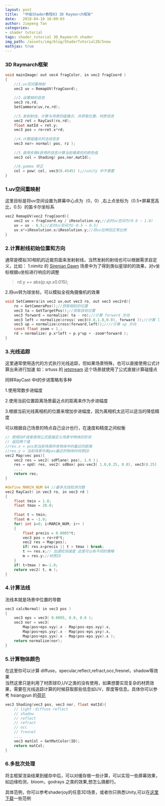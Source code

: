 ```yaml
---
layout: post
title:  "中级Shader教程03 3D Raymarch框架"
date:   2018-04-10 16:09:03
author: Jiepeng Tan
categories: 
- shader tutorial
tags: shader_tutorial 3D_Raymarch shader
img_path: /assets/img/blog/ShaderTutorial2D/Snow
mathjax: true
---
```


### **3D Raymarch框架** 
```c
void mainImage( out vec4 fragColor, in vec2 fragCoord )
{   
    //1.uv空间重映射
    vec2 uv = RemapUV(fragCoord);
    
    //2.设置相机信息
    vec3 ro,rd;
    SetCammera(uv,ro,rd);
    
    //3.发射射线，计算与场景的碰撞点，并获取位置，材质信息
    vec2 ret = RayCast(ro,rd);
    float matId = ret.y;
    vec3 pos = ro+ret.x*rd;
    
    //4.计算碰撞点的法线信息    
    vec3 nor= normal( pos, rz );
    
    //5.使用步骤4获得的信息计算当前像素的的颜色值
    vec3 col = Shading( pos,nor,matId);
    
    //6.gamma 矫正
    col = pow( col, vec3(0.4545) );//unity 中不需要
}
```






###  1.uv空间重映射
这里目标是将uv空间设置为屏幕中心点为（0，0）,右上点坐标为（0.5*屏幕宽高比，0.5）的笛卡尔坐标系
```c
vec2 RemapUV(vec2 fragCoord){
    vec2 uv = fragCoord.xy / iResolution.xy;//此时uv空间为(0.0 ~ 1.0)
    uv = uv - 0.5;//此时uv空间为(-0.5 ~ 0.5)
    uv.x*=iResolution.x/iResolution.y;//将uv拉伸回正常比例
}
```

###  2.计算射线初始位置和方向
通常是模拟3D相机的近裁剪面来发射射线，当然发射的射线也可以根据需求自定义，比如：
1.nimitz 的 [Sirenian Dawn][1] 场景中为了得到类似星球的的效果，对v坐标根据u坐标进行响应的调整
> rd.y += abs(p.x*p.x*0.015);

2.将uv转为球坐标，可以模拟全视角摄像机的效果

```c
void SetCammera(in vec2 uv,out vec3 ro, out vec3 vec2rd){
    ro = GetCameraPos();//获取相机的位置 
    vec3 ta = GetTargetPos();//获取目标位置
    vec3 forward = normalize( ta - ro);//计算 forward 方向
    vec3 left = normalize(cross( vec3(0.0,1.0,0.0), forward ));//计算 left 方向
    vec3 up = normalize(cross(forward,left));////计算 up 方向
    const float zoom = 1.;
    rd = normalize( p.x*left + p.y*up + -zoom*forward );
}

```

### 3.光线追踪
这里通常使用迭代的方式执行光线追踪，但如果场景特殊，也可以直接使用公式计算出来进行加速
如：srtuss 的 [jetstream][2]  这个场景就使用了公式直接计算碰撞点

同样RayCast 中t的步进策略有多种

1.使用常数步进幅度

2.使用当前位置距离场景最近点的距离来作为步进幅度

3.根据当前光线离相机的位置来增加步进幅度，因为离相机太远可以适当的降低精度

可以根据自己场景的特点自己设计也行，在速度和精度之间权衡
```c
// 使用SDF或者使用公式直接定义场景中物体的形状
// 返回两个值 
//res.x = pos到当前场景所有物体中的最近的距离
//res.y = 当前场景中离pos最近的物体的材质ID
vec2 Map(vec pos){
    vec2 res = vec2( sdPlane( pos), 1.0 )；
    res = opU( res, vec2( sdBox( pos-vec3( 1.0,0.25, 0.0), vec3(0.25) ), 3.0 ) );
    ....
    return res;
}

#define MARCH_NUM 64 //最多光线检测次数
vec2 RayCast( in vec3 ro, in vec3 rd )
{
    float tmin = 1.0;
    float tmax = 20.0;
   
    float t = tmin;
    float m = -1.0;
    for( int i=0; i<MARCH_NUM; i++ )
    {
        float precis = 0.0005*t;
        vec3 pos = ro+rd*t;
        vec2 res = Map(pos);
        if( res.x<precis || t > tmax ) break;
        t += res.x;// 加速检测速度 这里可以有不同的策略
        m = res.y;//材质ID
    }
    if( t>tmax ) m=-1.0;
    return vec2( t, m );
}
```
### 4.计算法线
法线本就是场景中位置的导数
```c
vec3 calcNormal( in vec3 pos )
{
    vec3 eps = vec3( 0.0005, 0.0, 0.0 );
    vec3 nor = vec3(
        Map(pos+eps.xyy).x - Map(pos-eps.xyy).x,
        Map(pos+eps.yxy).x - Map(pos-eps.yxy).x,
        Map(pos+eps.yyx).x - Map(pos-eps.yyx).x );
    return normalize(nor);
}

```
### 5.计算物体颜色
在这里你可以计算 diffuse，specular,reflect,refract,occ,fresnel，shadow等效果   
当然这里只是利用了材质球ID,UV之类的没有使用，如果想要实现复杂的材质效果，需要在光线追踪计算的时候获取那些信息如UV，厚度等信息。具体你可以参考 hsiangyun 的[荷花][3] 

```c
vec3 Shading(vec3 pos, vec3 nor, float matId){
    // light：diffuse reflect
    // shadow
    // reflect
    // refract
    // occ
    // fresnel
    ....
    vec3 matCol = GetMatColor(ID);
    return matCol;
}
```
### 6.多批次处理
将主框架渲染结果到缓存中后，可以对缓存做一些计算，可以实现一些屏幕效果，如边缘检测，bloom，godrays 之类的效果,想怎么搞都行。 


具体范例，你可以参考shaderjoy的任意3D场景，或者你只熟悉Unity,可以在[这里下载][4]一些范例


  [1]: https://www.shadertoy.com/view/XsyGWV
  [2]: https://www.shadertoy.com/view/XlsGRs
  [3]: https://www.shadertoy.com/view/XsVGzm
  [4]: https://github.com/JiepengTan/FishManShaderTutorial
